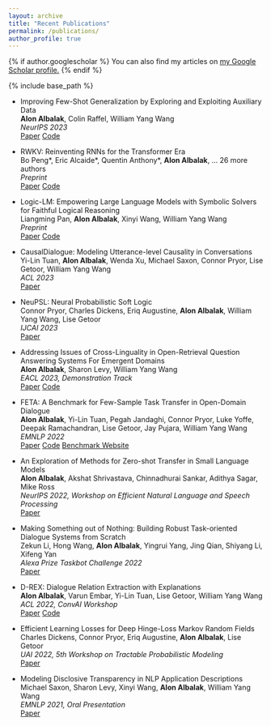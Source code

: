 ```yaml
---
layout: archive
title: "Recent Publications"
permalink: /publications/
author_profile: true
---
```


{% if author.googlescholar %}
  You can also find my articles on <u><a href="{{author.googlescholar}}">my Google Scholar profile</a>.</u>
{% endif %}

{% include base_path %}

<!--
Paper: <a class="btn btn--paper" href="URL">Paper</a>
Code: <a class="btn btn--code" href="URL">Code</a>
Website: <a class="btn btn--website" href="URL">Website</a>
-->

* Improving Few-Shot Generalization by Exploring and Exploiting Auxiliary Data\
**Alon Albalak**, Colin Raffel, William Yang Wang\
*NeurIPS 2023*\
<a class="btn btn--paper" href="https://arxiv.org/abs/2302.00674">Paper</a> <a class="btn btn--code" href="https://github.com/alon-albalak/FLAD">Code</a>

* RWKV: Reinventing RNNs for the Transformer Era\
Bo Peng\*, Eric Alcaide\*, Quentin Anthony\*, **Alon Albalak**, ... 26 more authors\
*Preprint*\
<a class="btn btn--paper" href="https://arxiv.org/abs/2305.13048">Paper</a> <a class="btn btn--code" href="https://github.com/BlinkDL/RWKV-LM">Code</a>

* Logic-LM: Empowering Large Language Models with Symbolic Solvers for Faithful Logical Reasoning\
Liangming Pan, **Alon Albalak**, Xinyi Wang, William Yang Wang\
*Preprint*\
<a class="btn btn--paper" href="http://arxiv.org/abs/2305.12295">Paper</a> <a class="btn btn--code" href="https://github.com/teacherpeterpan/Logic-LLM">Code</a>

* CausalDialogue: Modeling Utterance-level Causality in Conversations\
Yi-Lin Tuan, **Alon Albalak**, Wenda Xu, Michael Saxon, Connor Pryor, Lise Getoor, William Yang Wang\
*ACL 2023*\
<a class="btn btn--paper" href="https://arxiv.org/abs/2212.10515">Paper</a>

* NeuPSL: Neural Probabilistic Soft Logic\
Connor Pryor, Charles Dickens, Eriq Augustine, **Alon Albalak**, William Yang Wang, Lise Getoor\
*IJCAI 2023*\
<a class="btn btn--paper" href="https://arxiv.org/abs/2205.14268">Paper</a>

* Addressing Issues of Cross-Linguality in Open-Retrieval Question Answering Systems For Emergent Domains \
**Alon Albalak**, Sharon Levy, William Yang Wang\
*EACL 2023, Demonstration Track*\
<a class="btn btn--paper" href="[URL](https://aclanthology.org/2023.eacl-demo.1/)">Paper</a> <a class="btn btn--code" href="[URL](https://github.com/alon-albalak/XOR-COVID)">Code</a>

* FETA: A Benchmark for Few-Sample Task Transfer in Open-Domain Dialogue \
**Alon Albalak**, Yi-Lin Tuan, Pegah Jandaghi, Connor Pryor, Luke Yoffe, Deepak Ramachandran, Lise Getoor, Jay Pujara, William Yang Wang\
*EMNLP 2022*\
<a class="btn btn--paper" href="https://aclanthology.org/2022.emnlp-main.751/">Paper</a> <a class="btn btn--code" href="https://github.com/alon-albalak/TLiDB">Code</a> <a class="btn btn--website2" href="https://alon-albalak.github.io/feta-website/">Benchmark Website</a>

* An Exploration of Methods for Zero-shot Transfer in Small Language Models \
**Alon Albalak**, Akshat Shrivastava, Chinnadhurai Sankar, Adithya Sagar, Mike Ross\
*NeurIPS 2022, Workshop on Efficient Natural Language and Speech Processing*\
<a class="btn btn--paper" href="https://neurips2022-enlsp.github.io/papers/paper_50.pdf">Paper</a>

* Making Something out of Nothing: Building Robust Task-oriented Dialogue Systems from Scratch \
Zekun Li, Hong Wang, **Alon Albalak**, Yingrui Yang, Jing Qian, Shiyang Li, Xifeng Yan\
*Alexa Prize Taskbot Challenge 2022*\
<a class="btn btn--paper" href="https://assets.amazon.science/80/f0/ad9a999f4562b6e80186a5df00e6/making-something-out-of-nothing-building-robust-task-oriented-dialogue-systems-from-scratch.pdf">Paper</a>

* D-REX: Dialogue Relation Extraction with Explanations \
**Alon Albalak**, Varun Embar, Yi-Lin Tuan, Lise Getoor, William Yang Wang\
*ACL 2022, ConvAI Workshop*\
<a class="btn btn--paper" href="https://aclanthology.org/2022.nlp4convai-1.4/">Paper</a> <a class="btn btn--code" href="https://github.com/alon-albalak/D-REX">Code</a>

* Efficient Learning Losses for Deep Hinge-Loss Markov Random Fields \
Charles Dickens, Connor Pryor, Eriq Augustine, **Alon Albalak**, Lise Getoor\
*UAI 2022, 5th Workshop on Tractable Probabilistic Modeling*\
<a class="btn btn--paper" href="https://openreview.net/forum?id=8ZIJa8Z__5L">Paper</a>

* Modeling Disclosive Transparency in NLP Application Descriptions\
Michael Saxon, Sharon Levy, Xinyi Wang, **Alon Albalak**, William Yang Wang\
*EMNLP 2021, Oral Presentation*\
<a class="btn btn--paper" href="https://aclanthology.org/2021.emnlp-main.153/">Paper</a>

<!--

* [Emotion Recognition in Conversation using Probabilistic Soft Logic](https://arxiv.org/abs/2207.07238) \
Eric Augustine, Pegah Jandaghi, **Alon Albalak**, Connor Pryor, Charles Dickens, William Yang Wang, Lise Getoor

-->

